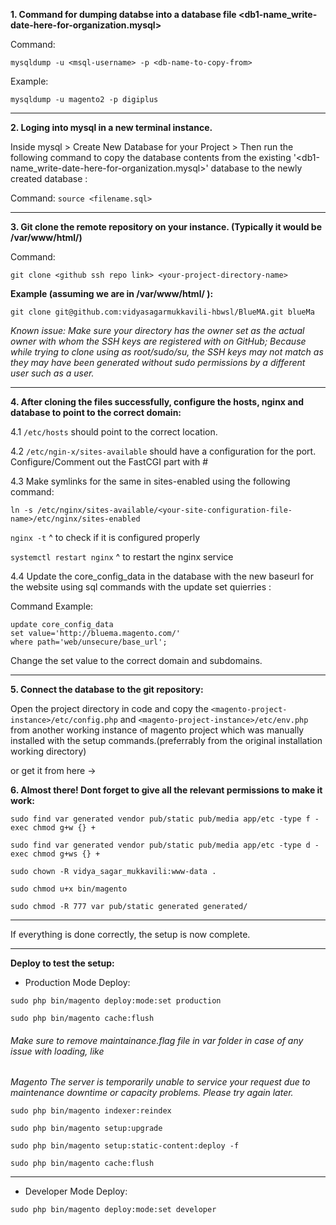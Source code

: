 **1. Command for dumping databse into a database file <db1-name_write-date-here-for-organization.mysql>**

Command:

```mysqldump -u <msql-username> -p <db-name-to-copy-from>```

Example:
```
mysqldump -u magento2 -p digiplus
```

---

**2. Loging into mysql in a new terminal instance.**

Inside mysql > Create New Database for your Project > Then run the following command to copy the database
contents from the existing '<db1-name_write-date-here-for-organization.mysql>' database to the newly created database :

Command:
```source <filename.sql>```

---

**3. Git clone the remote repository on your instance. (Typically it would be /var/www/html/<your-project-name>)**

Command:
```
git clone <github ssh repo link> <your-project-directory-name>
```

**Example (assuming we are in /var/www/html/ ):**
```
git clone git@github.com:vidyasagarmukkavili-hbwsl/BlueMA.git blueMa
```

*Known issue: Make sure your directory has the owner set as the actual owner with whom the SSH keys are registered with on GitHub;
Because while trying to clone using as root/sudo/su, the SSH keys may not match as they may have been generated without sudo permissions by a different user such as a user.*

---

**4. After cloning the files successfully, configure the hosts, nginx and database to point to the correct domain:**

   4.1 ```/etc/hosts``` should point to the correct location.

   4.2 ```/etc/ngin-x/sites-available``` should have a configuration for the port.
   Configure/Comment out the FastCGI part with #

   4.3 Make symlinks for the same in sites-enabled using the following command:
   ```
   ln -s /etc/nginx/sites-available/<your-site-configuration-file-name>/etc/nginx/sites-enabled
   ```

   ```nginx -t```
   ^ to check if it is configured properly

   ```systemctl restart nginx```
   ^ to restart the nginx service

   4.4 Update the core_config_data in the database with the new baseurl for the website using sql commands
   with the update set quierries :

   Command Example:

   ```
   update core_config_data
   set value='http://bluema.magento.com/'
   where path='web/unsecure/base_url';
   ```

   Change the set value to the correct domain and subdomains.

---

**5. Connect the database to the git repository:**

Open the project directory in code and copy the ```<magento-project-instance>/etc/config.php``` and
```<magento-project-instance>/etc/env.php``` from another working instance of magento project which was
manually installed with the setup commands.(preferrably from the original installation working directory)

or get it from here -> 

**6. Almost there! Dont forget to give all the relevant permissions to make it work:**

```
sudo find var generated vendor pub/static pub/media app/etc -type f -exec chmod g+w {} +
```
```
sudo find var generated vendor pub/static pub/media app/etc -type d -exec chmod g+ws {} +
```
```
sudo chown -R vidya_sagar_mukkavili:www-data .
```
```
sudo chmod u+x bin/magento
```

```
sudo chmod -R 777 var pub/static generated generated/
```

---

If everything is done correctly, the setup is now complete.

---

**Deploy to test the setup:** 

- Production Mode Deploy:

```
sudo php bin/magento deploy:mode:set production
```

```
sudo php bin/magento cache:flush
```

###### Make sure to remove maintainance.flag file in var folder in case of any issue with loading, like
*Magento The server is temporarily unable to service your request due to maintenance downtime or capacity problems. Please try again later.*


```
sudo php bin/magento indexer:reindex
```
```
sudo php bin/magento setup:upgrade
```
```
sudo php bin/magento setup:static-content:deploy -f
```
```
sudo php bin/magento cache:flush
```

---

- Developer Mode Deploy:

```sudo php bin/magento deploy:mode:set developer```